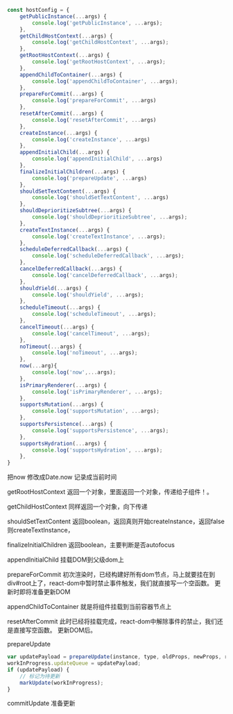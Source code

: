 ```javascript
const hostConfig = {
    getPublicInstance(...args) {
        console.log('getPublicInstance', ...args);
    },
    getChildHostContext(...args) {
        console.log('getChildHostContext', ...args);
    },
    getRootHostContext(...args) {
        console.log('getRootHostContext', ...args);
    },
    appendChildToContainer(...args) { 
        console.log('appendChildToContainer', ...args);
    },
    prepareForCommit(...args) {
        console.log('prepareForCommit', ...args)
    },
    resetAfterCommit(...args) {
        console.log('resetAfterCommit', ...args)
    },
    createInstance(...args) {
        console.log('createInstance', ...args)
    },
    appendInitialChild(...args) {
        console.log('appendInitialChild', ...args)
    },
    finalizeInitialChildren(...args) {
        console.log('prepareUpdate', ...args)
    },
    shouldSetTextContent(...args) {
        console.log('shouldSetTextContent', ...args)
    },
    shouldDeprioritizeSubtree(...args) {
        console.log('shouldDeprioritizeSubtree', ...args);
    },
    createTextInstance(...args) {
        console.log('createTextInstance', ...args);
    },
    scheduleDeferredCallback(...args) {
        console.log('scheduleDeferredCallback', ...args);
    },
    cancelDeferredCallback(...args) {
        console.log('cancelDeferredCallback', ...args);
    },
    shouldYield(...args) {
        console.log('shouldYield', ...args);
    },
    scheduleTimeout(...args) {
        console.log('scheduleTimeout', ...args);
    },
    cancelTimeout(...args) {
        console.log('cancelTimeout', ...args);
    },
    noTimeout(...args) {
        console.log('noTimeout', ...args);
    },
    now(...arg){
        console.log('now',...args);
    },
    isPrimaryRenderer(...args) {
        console.log('isPrimaryRenderer', ...args);
    },
    supportsMutation(...args) {
        console.log('supportsMutation', ...args);
    },
    supportsPersistence(...args) {
        console.log('supportsPersistence', ...args);
    },
    supportsHydration(...args) {
        console.log('supportsHydration', ...args);
    },
}
```

把now 修改成Date.now  记录成当前时间

getRootHostContext 返回一个对象，里面返回一个对象，传递给子组件！。

getChildHostContext 同样返回一个对象，向下传递

shouldSetTextContent 返回boolean，返回真则开始createInstance，返回false则createTextInstance，

finalizeInitialChildren 返回boolean，主要判断是否autofocus   

appendInitialChild  挂载DOM到父级dom上

prepareForCommit  初次渲染时，已经构建好所有dom节点，马上就要挂在到div#root上了，react-dom中暂时禁止事件触发，我们就直接写一个空函数。 更新时即将准备更新DOM

appendChildToContainer  就是将组件挂载到当前容器节点上  

resetAfterCommit  此时已经将挂载完成，react-dom中解除事件的禁止，我们还是直接写空函数。  更新DOM后。

prepareUpdate 
```javascript
var updatePayload = prepareUpdate(instance, type, oldProps, newProps, rootContainerInstance, currentHostContext);
workInProgress.updateQueue = updatePayload;
if (updatePayload) {
    // 标记为待更新
    markUpdate(workInProgress);
}

```

commitUpdate   准备更新